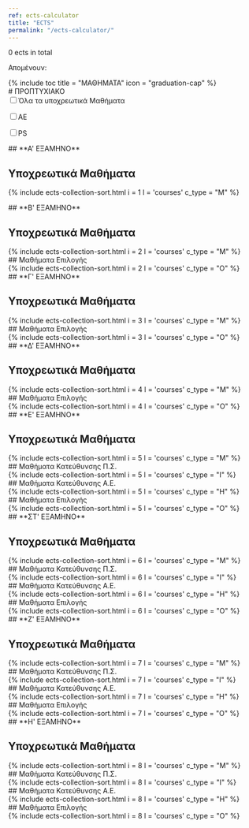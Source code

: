 ```yaml
---
ref: ects-calculator
title: "ECTS"
permalink: "/ects-calculator/"
---
```

<script src="https://ajax.googleapis.com/ajax/libs/jquery/3.5.1/jquery.min.js"></script>
<script type="text/javascript" src="/assets/js/ects.js"></script>
<p><span id ="ects_span">0</span> <span>ects in total</span></p>
<p><span>Απομένουν:  </span><span id="ects_span_240"></span></p>

<div id="boxes">
{% include toc title = "ΜΑΘΗΜΑΤΑ" icon = "graduation-cap" %}

<div markdown="1"> 
# ΠΡΟΠΤΥΧΙΑΚΟ 
</div>
<input onclick="autoCheck(mandatory_all,this)" type="checkbox" id="mandatory_checkbox" name="mandatory_checkbox"><label for="mandatory_checkbox">Όλα τα υποχρεωτικά Μαθήματα</label>

<input onclick="autoCheck(AE_all,this)" type="checkbox" id="AE_checkbox" name="AE_checkbox"><label for="AE_checkbox">AE</label>

<input onclick="autoCheck(PS_all,this)" type="checkbox" id="PS_checkbox" name="PS_checkbox"><label for="PS_checkbox">PS</label>
<div markdown="1"> 
## **A' ΕΞΑΜΗΝΟ**

## Υποχρεωτικά Μαθήματα
</div>

{% include ects-collection-sort.html i = 1 l = 'courses' c_type = "M" %}

<div markdown="1"> 
## **Β' ΕΞΑΜΗΝΟ**

## Υποχρεωτικά Μαθήματα
</div>
{% include ects-collection-sort.html i = 2 l = 'courses' c_type = "M" %}
<div markdown="1"> 
## Μαθήματα Επιλογής
</div>
{% include ects-collection-sort.html i = 2 l = 'courses' c_type = "Ο" %}
<div markdown="1"> 
## **Γ' ΕΞΑΜΗΝΟ**

## Υποχρεωτικά Μαθήματα
</div>
{% include ects-collection-sort.html i = 3 l = 'courses' c_type = "M" %}
<div markdown="1"> 
## Μαθήματα Επιλογής
</div>
{% include ects-collection-sort.html i = 3 l = 'courses' c_type = "Ο" %}
<div markdown="1"> 
## **Δ' ΕΞΑΜΗΝΟ**

## Υποχρεωτικά Μαθήματα
</div>
{% include ects-collection-sort.html i = 4 l = 'courses' c_type = "M" %}
<div markdown="1"> 
## Μαθήματα Επιλογής
</div>
{% include ects-collection-sort.html i = 4 l = 'courses' c_type = "Ο" %}
<div markdown="1"> 
## **Ε' ΕΞΑΜΗΝΟ**

## Υποχρεωτικά Μαθήματα
</div>
{% include ects-collection-sort.html i = 5 l = 'courses' c_type = "M" %}
<div markdown="1"> 
## Μαθήματα Κατεύθυνσης Π.Σ.
</div>
{% include ects-collection-sort.html i = 5 l = 'courses' c_type = "I" %}
<div markdown="1"> 
## Μαθήματα Κατεύθυνσης Α.Ε.
</div>
{% include ects-collection-sort.html i = 5 l = 'courses' c_type = "H" %}
<div markdown="1"> 
## Μαθήματα Επιλογής
</div>
{% include ects-collection-sort.html i = 5 l = 'courses' c_type = "Ο" %}
<div markdown="1"> 
## **ΣΤ' ΕΞΑΜΗΝΟ**

## Υποχρεωτικά Μαθήματα
</div>
{% include ects-collection-sort.html i = 6 l = 'courses' c_type = "M" %}
<div markdown="1"> 
## Μαθήματα Κατεύθυνσης Π.Σ.
</div>
{% include ects-collection-sort.html i = 6 l = 'courses' c_type = "I" %}
<div markdown="1"> 
## Μαθήματα Κατεύθυνσης Α.Ε.
</div>
{% include ects-collection-sort.html i = 6 l = 'courses' c_type = "H" %}
<div markdown="1"> 
## Μαθήματα Επιλογής
</div>
{% include ects-collection-sort.html i = 6 l = 'courses' c_type = "Ο" %}
<div markdown="1"> 
## **Ζ' ΕΞΑΜΗΝΟ**

## Υποχρεωτικά Μαθήματα
</div>
{% include ects-collection-sort.html i = 7 l = 'courses' c_type = "M" %}
<div markdown="1"> 
## Μαθήματα Κατεύθυνσης Π.Σ.
</div>
{% include ects-collection-sort.html i = 7 l = 'courses' c_type = "I" %}
<div markdown="1"> 
## Μαθήματα Κατεύθυνσης Α.Ε.
</div>
{% include ects-collection-sort.html i = 7 l = 'courses' c_type = "H" %}
<div markdown="1"> 
## Μαθήματα Επιλογής
</div>
{% include ects-collection-sort.html i = 7 l = 'courses' c_type = "Ο" %}
<div markdown="1"> 
## **Η' ΕΞΑΜΗΝΟ**

## Υποχρεωτικά Μαθήματα
</div>
{% include ects-collection-sort.html i = 8 l = 'courses' c_type = "M" %}
<div markdown="1"> 
## Μαθήματα Κατεύθυνσης Π.Σ.
</div>
{% include ects-collection-sort.html i = 8 l = 'courses' c_type = "I" %}
<div markdown="1"> 
## Μαθήματα Κατεύθυνσης Α.Ε.
</div>
{% include ects-collection-sort.html i = 8 l = 'courses' c_type = "H" %}
<div markdown="1"> 
## Μαθήματα Επιλογής
</div>
{% include ects-collection-sort.html i = 8 l = 'courses' c_type = "Ο" %}

</div>

